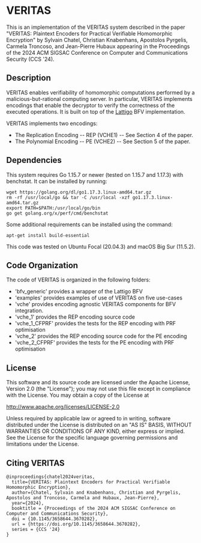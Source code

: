 # VERITAS
This is an implementation of the VERITAS system described in the paper "VERITAS: Plaintext Encoders for Practical Verifiable Homomorphic Encryption" by Sylvain Chatel, Christian Knabenhans, Apostolos Pyrgelis, Carmela Troncoso, and Jean-Pierre Hubaux appearing in the Proceedings of the 2024 ACM SIGSAC Conference on Computer and Communications Security (CCS '24).  

## Description

VERITAS enables verifiability of homomorphic computations performed by a malicious-but-rational computing server. In particular, VERITAS implements encodings that enable the decryptor to verify the correctness of the executed operations. It is built on top of the [Lattigo](https://github.com/ldsec/lattigo/) BFV implementation.

VERITAS implements two encodings: 
- The Replication Encoding -- REP (VCHE1) -- See Section 4 of the paper.
- The Polynomial Encoding -- PE (VCHE2) -- See Section 5 of the paper.

## Dependencies
This system requires Go 1.15.7 or newer (tested on 1.15.7 and 1.17.3) with benchstat. It can be installed by running:
```
wget https://golang.org/dl/go1.17.3.linux-amd64.tar.gz
rm -rf /usr/local/go && tar -C /usr/local -xzf go1.17.3.linux-amd64.tar.gz
export PATH=$PATH:/usr/local/go/bin
go get golang.org/x/perf/cmd/benchstat
```
Some additional requirements can be installed using the command:
```
apt-get install build-essential
```

This code was tested on Ubuntu Focal (20.04.3) and macOS Big Sur (11.5.2).  

## Code Organization

The code of VERITAS is organized in the following folders:

- 'bfv_generic' provides a wrapper of the Lattigo BFV
- 'examples' provides examples of use of VERITAS on five use-cases
- 'vche' provides encoding agnostic VERITAS components for BFV integration.  
- 'vche_1' provides the REP encoding source code
- 'vche_1_CFPRF' provides the tests for the REP encoding with PRF optimisation 
- 'vche_2' provides the REP encoding source code for the PE encoding 
- 'vche_2_CFPRF' provides the tests for the PE encoding with PRF optimisation 


## License
This software and its source code are licensed under the Apache License, Version 2.0 (the "License"); you may not use this file except in compliance with the License.
You may obtain a copy of the License at

   http://www.apache.org/licenses/LICENSE-2.0

Unless required by applicable law or agreed to in writing, software distributed under the License is distributed on an "AS IS" BASIS, WITHOUT WARRANTIES OR CONDITIONS OF ANY KIND, either express or implied. See the License for the specific language governing permissions and limitations under the License.

## Citing VERITAS
```
@inproceedings{chatel2024veritas,
  title={VERITAS: Plaintext Encoders for Practical Verifiable Homomorphic Encryption},
  author={Chatel, Sylvain and Knabenhans, Christian and Pyrgelis, Apostolos and Troncoso, Carmela and Hubaux, Jean-Pierre},
  year={2024},
  booktitle = {Proceedings of the 2024 ACM SIGSAC Conference on Computer and Communications Security},
  doi = {10.1145/3658644.3670282},
  url = {https://doi.org/10.1145/3658644.3670282},
  series = {CCS '24}
}
```
